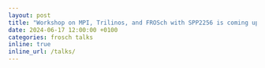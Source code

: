 ```yaml
---
layout: post
title: "Workshop on MPI, Trilinos, and FROSch with SPP2256 is coming up in September 2024"
date: 2024-06-17 12:00:00 +0100
categories: frosch talks
inline: true
inline_url: /talks/
---
```

